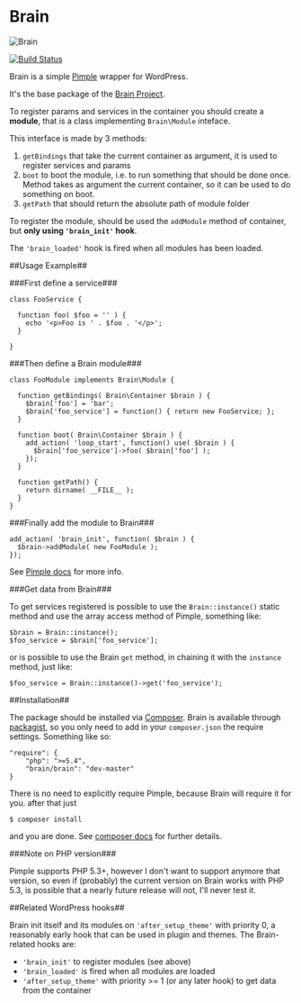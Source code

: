 Brain
=====

![Brain](https://googledrive.com/host/0Bxo4bHbWEkMscmJNYkx6YXctaWM/brain.png)

[![Build Status](https://api.travis-ci.org/Giuseppe-Mazzapica/Brain.svg)](https://travis-ci.org/Giuseppe-Mazzapica/Brain)


Brain is a simple [Pimple](http://pimple.sensiolabs.org/) wrapper for WordPress.

It's the base package of the [Brain Project](http://giuseppe-mazzapica.github.io/Brain).

To register params and services in the container you should create a **module**, that is a class implementing `Brain\Module` inteface.

This interface is made by 3 methods:

1. `getBindings` that take the current container as argument, it is used to register services and params
2. `boot` to boot the module, i.e. to run something that should be done once. Method takes as argument the current container, so it can be used to do something on boot.
2. `getPath` that should return the absolute path of module folder


To register the module, should be used the `addModule` method of container, but **only using `'brain_init'` hook**.

The `'brain_loaded'` hook is fired when all modules has been loaded.


##Usage Example##

###First define a service###

    class FooService {
    
      function foo( $foo = '' ) {
        echo '<p>Foo is ' . $foo . '</p>';
      }
      
    }

###Then define a Brain module###

    class FooModule implements Brain\Module {
	
      function getBindings( Brain\Container $brain ) {
        $brain['foo'] = 'bar';
        $brain['foo_service'] = function() { return new FooService; };
      }

      function boot( Brain\Container $brain ) {
        add_action( 'loop_start', function() use( $brain ) {
          $brain['foo_service']->foo( $brain['foo'] );
        });
      }
	  
      function getPath() {
        return dirname( __FILE__ );
      }
    }

###Finally add the module to Brain###

    add_action( 'brain_init', function( $brain ) {
      $brain->addModule( new FooModule );
    });
    
See [Pimple docs](http://pimple.sensiolabs.org/) for more info.
    
    
###Get data from Brain###

To get services registered is possible to use the `Brain::instance()` static method and use the array access method of Pimple, something like:

    $brain = Brain::instance();
    $foo_service = $brain['foo_service'];
    
or is possible to use the Brain `get` method, in chaining it with the `instance` method, just like:

    $foo_service = Brain::instance()->get('foo_service');
    

##Installation##

The package should be installed via [Composer](https://getcomposer.org/).
Brain is available through [packagist](https://packagist.org/), so you only need to add in your `composer.json` the require settings.
Something like so:

    "require": {
        "php": ">=5.4",
        "brain/brain": "dev-master"
    }
    
There is no need to explicitly require Pimple, because Brain will require it for you.
after that just

    $ composer install
    
and you are done. See [composer docs](https://getcomposer.org/doc/) for further details.


###Note on PHP version###

Pimple supports PHP 5.3+, however I don't want to support anymore that version, so even if (probably) the current version on Brain works with PHP 5.3, is possible that a nearly future release will not, I'll never test it.

##Related WordPress hooks##
    
Brain init itself and its modules on `'after_setup_theme'` with priority 0, a reasonably early hook that can be used in plugin and themes.
The Brain-related hooks are:

* `'brain_init'` to register modules (see above)
* `'brain_loaded'` is fired when all modules are loaded
* `'after_setup_theme'` with priority >= 1 (or any later hook) to get data from the container
	
